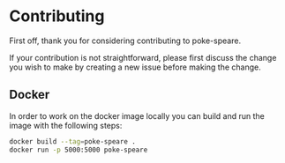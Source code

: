 # Contributing

First off, thank you for considering contributing to poke-speare.

If your contribution is not straightforward, please first discuss the change you
wish to make by creating a new issue before making the change.

## Docker

In order to work on the docker image locally you can build and run the image
with the following steps:

```sh
docker build --tag=poke-speare .
docker run -p 5000:5000 poke-speare
```
